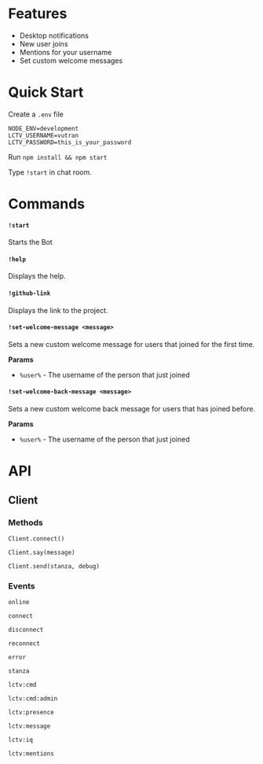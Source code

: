 # Features

- Desktop notifications
 - New user joins
 - Mentions for your username
- Set custom welcome messages

# Quick Start

Create a `.env` file

```
NODE_ENV=development
LCTV_USERNAME=vutran
LCTV_PASSWORD=this_is_your_password
```

Run `npm install && npm start`

Type `!start` in chat room.

# Commands

#### `!start`

Starts the Bot

#### `!help`

Displays the help.

#### `!github-link`

Displays the link to the project.

#### `!set-welcome-message <message>`

Sets a new custom welcome message for users that joined for the first time.

**Params**
 - `%user%` - The username of the person that just joined

#### `!set-welcome-back-message <message>`

Sets a new custom welcome back message for users that has joined before.

**Params**
- `%user%` - The username of the person that just joined

# API

## Client

### Methods

`Client.connect()`

`Client.say(message)`

`Client.send(stanza, debug)`


### Events

`online`

`connect`

`disconnect`

`reconnect`

`error`

`stanza`

`lctv:cmd`

`lctv:cmd:admin`

`lctv:presence`

`lctv:message`

`lctv:iq`

`lctv:mentions`
